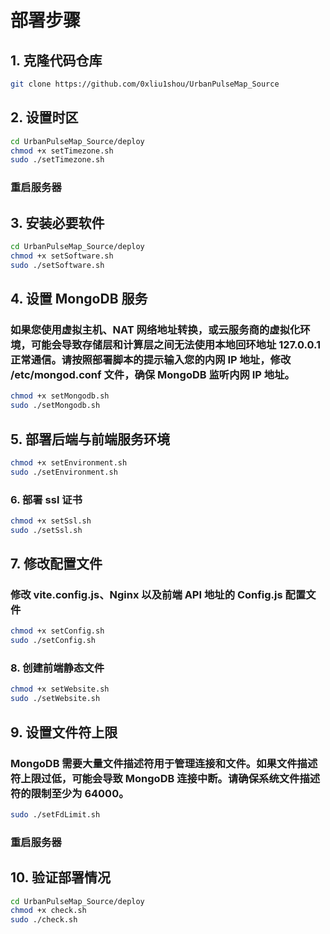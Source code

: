 # 部署步骤

## 1. 克隆代码仓库

```bash
git clone https://github.com/0xliu1shou/UrbanPulseMap_Source
```

## 2. 设置时区
```bash
cd UrbanPulseMap_Source/deploy
chmod +x setTimezone.sh
sudo ./setTimezone.sh
```
### 重启服务器

##  3. 安装必要软件
```bash
cd UrbanPulseMap_Source/deploy
chmod +x setSoftware.sh
sudo ./setSoftware.sh
```
## 4. 设置 MongoDB 服务
### 如果您使用虚拟主机、NAT 网络地址转换，或云服务商的虚拟化环境，可能会导致存储层和计算层之间无法使用本地回环地址 127.0.0.1 正常通信。请按照部署脚本的提示输入您的内网 IP 地址，修改 /etc/mongod.conf 文件，确保 MongoDB 监听内网 IP 地址。
```bash
chmod +x setMongodb.sh
sudo ./setMongodb.sh
```
## 5. 部署后端与前端服务环境
```bash
chmod +x setEnvironment.sh
sudo ./setEnvironment.sh
```

### 6. 部署 ssl 证书
```bash
chmod +x setSsl.sh
sudo ./setSsl.sh
```

## 7. 修改配置文件
### 修改 vite.config.js、Nginx 以及前端 API 地址的 Config.js 配置文件
```bash
chmod +x setConfig.sh
sudo ./setConfig.sh
```

### 8. 创建前端静态文件
```bash
chmod +x setWebsite.sh
sudo ./setWebsite.sh
```

## 9. 设置文件符上限
### MongoDB 需要大量文件描述符用于管理连接和文件。如果文件描述符上限过低，可能会导致 MongoDB 连接中断。请确保系统文件描述符的限制至少为 64000。
```bash
sudo ./setFdLimit.sh
```
### 重启服务器

## 10. 验证部署情况
```bash
cd UrbanPulseMap_Source/deploy
chmod +x check.sh
sudo ./check.sh
```
